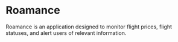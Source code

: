 # Roamance

Roamance is an application designed to monitor flight prices, flight statuses, and alert users of relevant information.